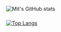 
![Mit's GitHub stats](https://github-readme-stats.vercel.app/api?username=mitgaming&show_icons=true&theme=radical)
###
[![Top Langs](https://github-readme-stats.vercel.app/api/top-langs/?username=mitgaming&langs_count=8)](https://github.com/mitgaming/github-readme-stats)
